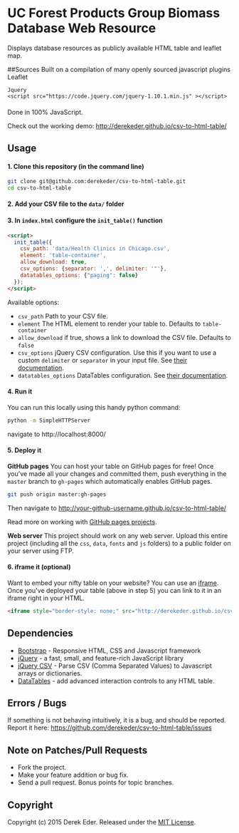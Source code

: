 # UC Forest Products Group Biomass Database Web Resource

Displays database resources as publicly available HTML table and leaflet map.

##Sources
Built on a compilation of many openly sourced javascript plugins
	Leaflet
	<script src="https://cdnjs.cloudflare.com/ajax/libs/leaflet/0.7.3/leaflet.js" ></script>
	<link rel="stylesheet" href="https://cdnjs.cloudflare.com/ajax/libs/leaflet/0.7.3/leaflet.css" />
   	
   	Jquery
   	<script src="https://code.jquery.com/jquery-1.10.1.min.js" ></script>
   <script src="https://ajax.googleapis.com/ajax/libs/jquery/1.9.1/jquery.min.js" ></script>
   <script src="https://code.jquery.com/jquery-migrate-1.2.1.min.js" ></script>
   <!--[if lte IE 8] ><link rel="stylesheet" href="http://leaflet.cloudmade.com/dist/leaflet.ie.css" / ><![endif]-->

   <!--  group layer control -->
   <script src="https://cdn.rawgit.com/ismyrnow/Leaflet.groupedlayercontrol/gh-pages/src/leaflet.groupedlayercontrol.js"></script>
   <link rel="stylesheet" href="https://cdn.rawgit.com/ismyrnow/Leaflet.groupedlayercontrol/gh-pages/src/leaflet.groupedlayercontrol.css" />

   <!-- font aswesome icons used in social plugin-->
   <link href="https://netdna.bootstrapcdn.com/font-awesome/3.1.1/css/font-awesome.css" rel="stylesheet" />

   <!-- maki markers-->
   <script src="https://cdn.rawgit.com/jseppi/Leaflet.MakiMarkers/master/Leaflet.MakiMarkers.js" ></script>

   <!-- leaflet hash for social integration-->
   <script type='text/javascript' src="https://cdn.rawgit.com/mlevans/leaflet-hash/master/leaflet-hash.js" ></script>

   <!-- context menu plugin -->
   <script src="https://aratcliffe.github.io/Leaflet.contextmenu/dist/leaflet.contextmenu.js" ></script>
   <link rel="stylesheet" href="https://aratcliffe.github.io/Leaflet.contextmenu/dist/leaflet.contextmenu.css"/>

   <!-- GEOCONTROL - geocontrol search box script -->
   <script src="https://smeijer.github.io/GeoSearch/js/l.control.geosearch.js" ></script>
   <script src="https://smeijer.github.io/GeoSearch/js/l.geosearch.provider.google.js" ></script>
   <link rel="stylesheet" href="https://smeijer.github.io/GeoSearch/css/l.geosearch.css" />

   <!-- marker cluster script -->
   <link rel="stylesheet" href="https://leaflet.github.io/Leaflet.markercluster/dist/MarkerCluster.css" />
   <link rel="stylesheet" href="https://leaflet.github.io/Leaflet.markercluster/dist/MarkerCluster.Default.css" />
   <script src="https://leaflet.github.io/Leaflet.markercluster/dist/leaflet.markercluster-src.js" ></script>

   <!-- GOOGLE  - google map plugin -->
   <!-- <script src="https://maps.google.com/maps/api/js?v=3.2&sensor=false" ></script> -->
   <!-- // <script src="http://psha.org.ru/leaflet/plugins/layer/tile/Google.js" ></script> -->
   <!-- // <script src="https://cdn.rawgit.com/DGuidi/1992824.js"></script> -->
   <!-- // <script src="https://gist.githubusercontent.com/crofty/2197042/raw/2b90c41b39b7d5b3a851d8f256de2ebd3fe1fb74/leaflet-google.js"></script> -->
   <!-- // <script type='text/javascript' src="https://gist.githubusercontent.com/crofty/2197042/raw/"></script> -->
   <!-- // <script  type="text/javascript" src="https://gist.githubusercontent.com/AndrewJHart/9766852/raw/2b90c41b39b7d5b3a851d8f256de2ebd3fe1fb74/leaflet-google.js"></script> -->
   <script  type="text/javascript" src="https://rawgit.com/AndrewJHart/9766852/raw/2b90c41b39b7d5b3a851d8f256de2ebd3fe1fb74/leaflet-google.js"></script>
   <!-- // <script type='text/plain' src="https://gist.githubusercontent.com/crofty/2197042/raw/"></script> -->
   <script type="text/javascript" src="https://stamen-maps.a.ssl.fastly.net/js/tile.stamen.js" ></script>
   
   <!-- MINIMAP Plugins -->
   <link rel="stylesheet" href="https://norkart.github.io/Leaflet-MiniMap/Control.MiniMap.css" />
   <script src="https://norkart.github.io/Leaflet-MiniMap/Control.MiniMap.js" type="text/javascript" ></script>

   <!-- Omnivore Script -->
   <script src='https://api.tiles.mapbox.com/mapbox.js/plugins/leaflet-omnivore/v0.2.0/leaflet-omnivore.min.js' ></script>
   <meta name='viewport' content='width=device-width, initial-scale=1.0, maximum-scale=1.0, user-scalable=no' />

   <!-- fullscreen scripts -->
   <script src='https://api.tiles.mapbox.com/mapbox.js/plugins/leaflet-fullscreen/v0.0.1/Leaflet.fullscreen.min.js' ></script>
   <link href='https://api.tiles.mapbox.com/mapbox.js/plugins/leaflet-fullscreen/v0.0.1/leaflet.fullscreen.css' rel='stylesheet' />

   <!-- zoom slider scripts -->
   <script src='https://api.tiles.mapbox.com/mapbox.js/plugins/leaflet-zoomslider/v0.7.0/L.Control.Zoomslider.js' ></script>
   <link href='https://api.tiles.mapbox.com/mapbox.js/plugins/leaflet-zoomslider/v0.7.0/L.Control.Zoomslider.css' rel='stylesheet' />

   <!-- leaflet share control https://github.com/makinacorpus/Leaflet.Social/blob/master/example.html -->
   <script type='text/javascript' src="https://makinacorpus.github.io/Leaflet.Social/leaflet.social.js" ></script>
   <link rel="stylesheet" type="text/css" href="https://makinacorpus.github.io/Leaflet.Social/leaflet.social.css" />

  <!-- Leaflet map print scripts. Saved on google drive in folder. No web script link
  <link rel="stylesheet" href="dist/easyPrint.css"/> 
  <script src="dist/jQuery.print.js" ></script>
  <script src="dist/leaflet.easyPrint.js" ></script> 
  old print screen scripts
  <script src="http://aratcliffe.github.io/Leaflet.print/dist/leaflet.print.js" ></script>
    <link rel="stylesheet" href="http://aratcliffe.github.io/Leaflet.print/dist/leaflet.print.css"/>
    <script src="http://apps2.geosmart.co.nz/mapfish-print/pdf/info.json?var=printConfig"></script>-->

####

 Done in 100% JavaScript.

Check out the working demo: http://derekeder.github.io/csv-to-html-table/

## Usage

#### 1. Clone this repository (in the command line)

``` bash
git clone git@github.com:derekeder/csv-to-html-table.git
cd csv-to-html-table
```

#### 2. Add your CSV file to the `data/` folder

#### 3. In `index.html` configure the `init_table()` function

``` html
<script>
  init_table({
    csv_path: 'data/Health Clinics in Chicago.csv', 
    element: 'table-container', 
    allow_download: true,
    csv_options: {separator: ',', delimiter: '"'},
    datatables_options: {"paging": false}
  });
</script>
```

Available options:
* `csv_path` Path to your CSV file.
* `element` The HTML element to render your table to. Defaults to `table-container`
* `allow_download` if true, shows a link to download the CSV file. Defaults to `false`
* `csv_options` jQuery CSV configuration. Use this if you want to use a custom `delimiter` or `separator` in your input file. See [their documentation](https://code.google.com/p/jquery-csv/wiki/API#$.csv.toArrays%28%29).
* `datatables_options` DataTables configuration. See [their documentation](http://datatables.net/reference/option/).

#### 4. Run it

You can run this locally using this handy python command:

```bash
python -m SimpleHTTPServer
```

navigate to http://localhost:8000/

#### 5. Deploy it

**GitHub pages** You can host your table on GitHub pages for free! Once you've made all your changes and committed them, push everything in the `master` branch to `gh-pages` which automatically enables GitHub pages.
```bash
git push origin master:gh-pages
```

Then navigate to http://your-github-username.github.io/csv-to-html-table/

Read more on working with [GitHub pages projects](https://help.github.com/articles/user-organization-and-project-pages/#project-pages).

**Web server** This project should work on any web server. Upload this entire project (including all the `css`, `data`, `fonts` and `js` folders) to a public folder on your server using FTP.

#### 6. iframe it (optional)

Want to embed your nifty table on your website? You can use an [iframe](http://www.w3schools.com/tags/tag_iframe.asp). Once you've deployed your table (above in step 5) you can link to it in an iframe right in your HTML.

```html
<iframe style="border-style: none;" src="http://derekeder.github.io/csv-to-html-table/" height="950" width="600"></iframe>
```

## Dependencies

* [Bootstrap](http://getbootstrap.com/) - Responsive HTML, CSS and Javascript framework
* [jQuery](https://jquery.com/) - a fast, small, and feature-rich JavaScript library
* [jQuery CSV](https://code.google.com/p/jquery-csv/) - Parse CSV (Comma Separated Values) to Javascript arrays or dictionaries.
* [DataTables](http://datatables.net/) - add advanced interaction controls to any HTML table.

## Errors / Bugs

If something is not behaving intuitively, it is a bug, and should be reported.
Report it here: https://github.com/derekeder/csv-to-html-table/issues

## Note on Patches/Pull Requests
 
* Fork the project.
* Make your feature addition or bug fix.
* Send a pull request. Bonus points for topic branches.

## Copyright

Copyright (c) 2015 Derek Eder. Released under the [MIT License](https://github.com/derekeder/csv-to-html-table/blob/master/LICENSE).

